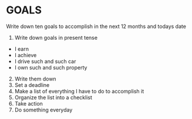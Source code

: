 # GOALS

Write down ten goals to accomplish in the next 12 months and todays date

1. Write down goals in present tense
  - I earn
  - I achieve
  - I drive such and such car
  - I own such and such property

2. Write them down
3. Set a deadline
4. Make a list of everything I have to do to accomplish it
5. Organize the list into a checklist
6. Take action
7. Do something everyday
